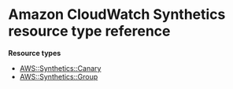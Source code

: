 # Amazon CloudWatch Synthetics resource type reference<a name="AWS_Synthetics"></a>

**Resource types**
+ [AWS::Synthetics::Canary](aws-resource-synthetics-canary.md)
+ [AWS::Synthetics::Group](aws-resource-synthetics-group.md)
